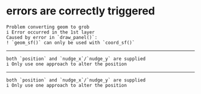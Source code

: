# errors are correctly triggered

    Problem converting geom to grob
    i Error occurred in the 1st layer
    Caused by error in `draw_panel()`:
    ! `geom_sf()` can only be used with `coord_sf()`

---

    both `position` and `nudge_x`/`nudge_y` are supplied
    i Only use one approach to alter the position

---

    both `position` and `nudge_x`/`nudge_y` are supplied
    i Only use one approach to alter the position

